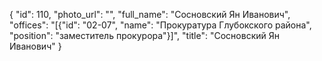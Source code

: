 {
    "id": 110,
    "photo_url": "",
    "full_name": "Сосновский Ян Иванович",
    "offices": "[{\"id\": \"02-07\", \"name\": \"Прокуратура Глубокского района\", \"position\": \"заместитель прокурора\"}]",
    "title": "Сосновский Ян Иванович"
}